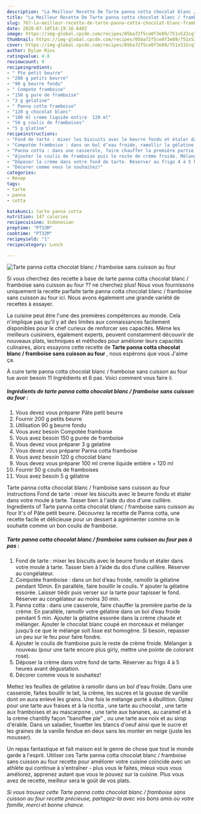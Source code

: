 ```yaml
---
description: "La Meilleur Recette De Tarte panna cotta chocolat blanc / framboise sans cuisson au four"
title: "La Meilleur Recette De Tarte panna cotta chocolat blanc / framboise sans cuisson au four"
slug: 767-la-meilleur-recette-de-tarte-panna-cotta-chocolat-blanc-framboise-sans-cuisson-au-four
date: 2020-07-10T14:19:16.640Z
image: https://img-global.cpcdn.com/recipes/05ba72f5ce0f3e89/751x532cq70/tarte-panna-cotta-chocolat-blanc-framboise-sans-cuisson-au-four-photo-principale-de-la-recette.jpg
thumbnail: https://img-global.cpcdn.com/recipes/05ba72f5ce0f3e89/751x532cq70/tarte-panna-cotta-chocolat-blanc-framboise-sans-cuisson-au-four-photo-principale-de-la-recette.jpg
cover: https://img-global.cpcdn.com/recipes/05ba72f5ce0f3e89/751x532cq70/tarte-panna-cotta-chocolat-blanc-framboise-sans-cuisson-au-four-photo-principale-de-la-recette.jpg
author: Dylan Rios
ratingvalue: 4.8
reviewcount: 9
recipeingredient:
- " Pte petit beurre"
- "200 g petits beurre"
- "90 g beurre fondu"
- " Compote framboise"
- "150 g pure de framboise"
- "3 g gelatine"
- " Panna cotta framboise"
- "120 g chocolat blanc"
- "100 ml creme liquide entire  120 ml"
- "50 g coulis de framboises"
- "5 g glatine"
recipeinstructions:
- "Fond de tarte : mixer les biscuits avec le beurre fondu et étaler dans votre moule à tarte. Tasser bien à l’aide du dos d’une cuillère. Réserver au congélateur."
- "Compotée framboise : dans un bol d’eau froide, ramollir la gélatine pendant 10min. En parallèle, faire bouillir le coulis. Y ajouter la gélatine essorée. Laisser tiédir puis verser sur la tarte pour tapisser le fond. Réserver au congélateur au moins 30 min."
- "Panna cotta : dans une casserole, faire chauffer la première partie de la crème. En parallèle, ramollir votre gélatine dans un bol d’eau froide pendant 5 min. Ajouter la gélatine essorée dans la crème chaude et mélanger. Ajouter le chocolat blanc coupé en morceaux et mélanger jusqu’à ce que le mélange soit lisse est homogène. Si besoin, repasser un peu sur le feu pour faire fondre."
- "Ajouter le coulis de framboise puis le reste de crème froide. Mélanger à nouveau (pour une tarte encore plus girly, mettre une pointe de colorant rose)."
- "Déposer la crème dans votre fond de tarte. Réserver au frigo 4 à 5 heures avant dégustation."
- "Décorer comme vous le souhaitez!"
categories:
- Resep
tags:
- tarte
- panna
- cotta

katakunci: tarte panna cotta 
nutrition: 147 calories
recipecuisine: Indonesian
preptime: "PT33M"
cooktime: "PT32M"
recipeyield: "1"
recipecategory: Lunch

---
```



![Tarte panna cotta chocolat blanc / framboise sans cuisson au four](https://img-global.cpcdn.com/recipes/05ba72f5ce0f3e89/751x532cq70/tarte-panna-cotta-chocolat-blanc-framboise-sans-cuisson-au-four-photo-principale-de-la-recette.jpg)

Si vous cherchez des recette à base de tarte panna cotta chocolat blanc / framboise sans cuisson au four ?? ne cherchez plus! Nous vous fournissons uniquement la recette parfaite tarte panna cotta chocolat blanc / framboise sans cuisson au four ici. Nous avons également une grande variété de recettes à essayer.

La cuisine peut être l'une des premières compétences au monde. Cela n'implique pas qu'il y ait des limites aux connaissances facilement disponibles pour le chef curieux de renforcer ses capacités. Même les meilleurs cuisiniers, également experts, peuvent constamment découvrir de nouveaux plats, techniques et méthodes pour améliorer leurs capacités culinaires, alors essayons cette recette de <strong> Tarte panna cotta chocolat blanc / framboise sans cuisson au four </strong>, nous espérons que vous J'aime ça.

<!--inarticleads1-->

À cuire tarte panna cotta chocolat blanc / framboise sans cuisson au four tue avoir besoin 11 Ingrédients et 6 pas. Voici comment vous faire il.

##### Ingrédients de tarte panna cotta chocolat blanc / framboise sans cuisson au four :

1. Vous devez vous préparer  Pâte petit beurre
1. Fournir 200 g petits beurre
1. Utilisation 90 g beurre fondu
1. Vous avez besoin  Compotée framboise
1. Vous avez besoin 150 g purée de framboise
1. Vous devez vous préparer 3 g gelatine
1. Vous devez vous préparer  Panna cotta framboise
1. Vous avez besoin 120 g chocolat blanc
1. Vous devez vous préparer 100 ml creme liquide entière + 120 ml
1. Fournir 50 g coulis de framboises
1. Vous avez besoin 5 g gélatine


Tarte panna cotta chocolat blanc / framboise sans cuisson au four instructions Fond de tarte : mixer les biscuits avec le beurre fondu et étaler dans votre moule à tarte. Tasser bien à l&#39;aide du dos d&#39;une cuillère. Ingredients of Tarte panna cotta chocolat blanc / framboise sans cuisson au four It&#39;s of Pâte petit beurre. Découvrez la recette de Panna cotta, une recette facile et délicieuse pour un dessert à agrémenter comme on le souhaite comme un bon coulis de framboise. 

<!--inarticleads2-->

##### Tarte panna cotta chocolat blanc / framboise sans cuisson au four pas à pas :

1. Fond de tarte : mixer les biscuits avec le beurre fondu et étaler dans votre moule à tarte. Tasser bien à l’aide du dos d’une cuillère. Réserver au congélateur.
1. Compotée framboise : dans un bol d’eau froide, ramollir la gélatine pendant 10min. En parallèle, faire bouillir le coulis. Y ajouter la gélatine essorée. Laisser tiédir puis verser sur la tarte pour tapisser le fond. Réserver au congélateur au moins 30 min.
1. Panna cotta : dans une casserole, faire chauffer la première partie de la crème. En parallèle, ramollir votre gélatine dans un bol d’eau froide pendant 5 min. Ajouter la gélatine essorée dans la crème chaude et mélanger. Ajouter le chocolat blanc coupé en morceaux et mélanger jusqu’à ce que le mélange soit lisse est homogène. Si besoin, repasser un peu sur le feu pour faire fondre.
1. Ajouter le coulis de framboise puis le reste de crème froide. Mélanger à nouveau (pour une tarte encore plus girly, mettre une pointe de colorant rose).
1. Déposer la crème dans votre fond de tarte. Réserver au frigo 4 à 5 heures avant dégustation.
1. Décorer comme vous le souhaitez!


Mettez les feuilles de gélatine à ramollir dans un bol d&#39;eau froide. Dans une casserole, faites bouillir le lait, la crème, les sucres et la gousse de vanille dont on aura enlevé les grains. Une fois le mélange porté à ébullition. Optez pour une tarte aux fraises et à la ricotta , une tarte au chocolat , une tarte aux framboises et au mascarpone , une tarte aux bananes, au caramel et à la crème chantilly façon &#34;banoffee pie&#34; , ou une tarte aux noix et au sirop d&#39;érable. Dans un saladier, fouetter les blancs d&#39;oeuf ainsi que le sucre et les graines de la vanille fendue en deux sans les monter en neige (juste les mousser). 

<!--inarticleads1-->

<p>
Un repas fantastique et fait maison est le genre de chose que tout le monde garde à l'esprit. Utiliser ces Tarte panna cotta chocolat blanc / framboise sans cuisson au four recette pour améliorer votre cuisine coïncide avec un athlète qui continue à s'entraîner - plus vous le faites, mieux vous vous améliorez, apprenez autant que vous le pouvez sur la cuisine. Plus vous avez de recette, meilleur sera le goût de vos plats.
</p>

<p>
<i>Si vous trouvez cette Tarte panna cotta chocolat blanc / framboise sans cuisson au four recette précieuse, partagez-la avec vos bons amis ou votre famille, merci et bonne chance.</i>
</p>
